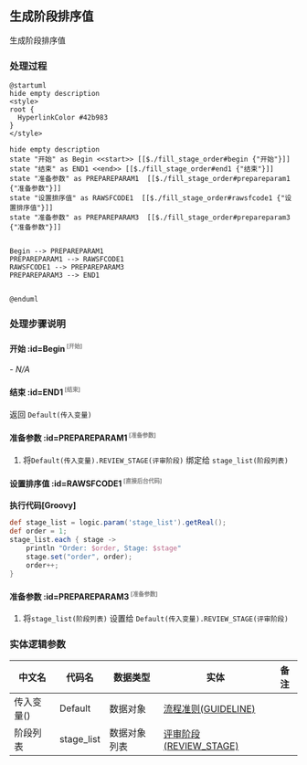 ## 生成阶段排序值 <!-- {docsify-ignore-all} -->

   生成阶段排序值

### 处理过程

```plantuml
@startuml
hide empty description
<style>
root {
  HyperlinkColor #42b983
}
</style>

hide empty description
state "开始" as Begin <<start>> [[$./fill_stage_order#begin {"开始"}]]
state "结束" as END1 <<end>> [[$./fill_stage_order#end1 {"结束"}]]
state "准备参数" as PREPAREPARAM1  [[$./fill_stage_order#prepareparam1 {"准备参数"}]]
state "设置排序值" as RAWSFCODE1  [[$./fill_stage_order#rawsfcode1 {"设置排序值"}]]
state "准备参数" as PREPAREPARAM3  [[$./fill_stage_order#prepareparam3 {"准备参数"}]]


Begin --> PREPAREPARAM1
PREPAREPARAM1 --> RAWSFCODE1
RAWSFCODE1 --> PREPAREPARAM3
PREPAREPARAM3 --> END1


@enduml
```


### 处理步骤说明

#### 开始 :id=Begin<sup class="footnote-symbol"> <font color=gray size=1>[开始]</font></sup>



*- N/A*
#### 结束 :id=END1<sup class="footnote-symbol"> <font color=gray size=1>[结束]</font></sup>



返回 `Default(传入变量)`

#### 准备参数 :id=PREPAREPARAM1<sup class="footnote-symbol"> <font color=gray size=1>[准备参数]</font></sup>



1. 将`Default(传入变量).REVIEW_STAGE(评审阶段)` 绑定给  `stage_list(阶段列表)`

#### 设置排序值 :id=RAWSFCODE1<sup class="footnote-symbol"> <font color=gray size=1>[直接后台代码]</font></sup>



<p class="panel-title"><b>执行代码[Groovy]</b></p>

```groovy
def stage_list = logic.param('stage_list').getReal();
def order = 1;
stage_list.each { stage ->
    println "Order: $order, Stage: $stage"
    stage.set("order", order);
    order++;
}

```

#### 准备参数 :id=PREPAREPARAM3<sup class="footnote-symbol"> <font color=gray size=1>[准备参数]</font></sup>



1. 将`stage_list(阶段列表)` 设置给  `Default(传入变量).REVIEW_STAGE(评审阶段)`



### 实体逻辑参数

|    中文名   |    代码名    |  数据类型    |  实体   |备注 |
| --------| --------| -------- | -------- | --------   |
|传入变量(<i class="fa fa-check"/></i>)|Default|数据对象|[流程准则(GUIDELINE)](module/TestMgmt/guideline.md)||
|阶段列表|stage_list|数据对象列表|[评审阶段(REVIEW_STAGE)](module/TestMgmt/review_stage.md)||

